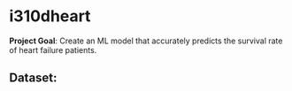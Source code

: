 # i310dheart

**Project Goal**: Create an ML model that accurately predicts the survival rate of heart failure patients.

**Dataset**: 
- 
